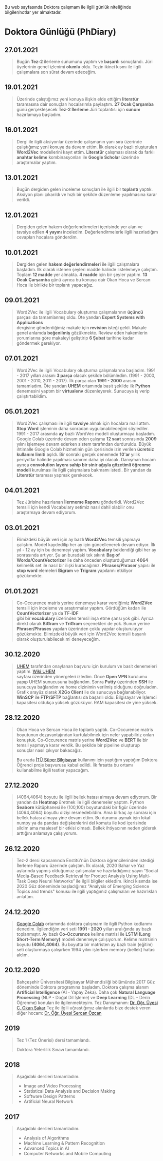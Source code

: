 Bu web sayfasında Doktora çalışmam ile ilgili günlük niteliğinde bilgiler/notlar yer almaktadır.

# Doktora Günlüğü (PhDiary)
## 27.01.2021
> Bugün **Tez-2** ilerleme sunumunu yaptım ve **başarılı** sonuçlandı.
> Jüri üyelerinin genel izlenimi **olumlu** oldu. Tezin ikinci kısmı
> ile ilgili çalışmalara son sürat devam edeceğim.

## 19.01.2021
> Üzerinde çalıştığımız yeni konuya ilişkin elde ettiğim
> **literatür** taramasına dair sonuçları hocalarımla paylaştım.
> **27 Ocak Çarşamba** günü gerçekleşecek **Tez-2 İlerleme** Jüri
> toplantısı için **sunum** hazırlamaya başladım.

## 16.01.2021
> Dergi ile ilgili aksiyonlar üzerinde çalışmanın yanı sıra
> üzerinde çalıştığımız yeni konuya da devam ettim. İlk olarak
> ay bazlı oluşturulan **Word2Vec** modellerini kayıt ettim.
> **Literatür** çalışması olarak da farklı **anahtar kelime**
> kombinasyonları ile **Google Scholar** üzerinde
> araştırmalar yaptım.

## 13.01.2021
> Bugün dergiden gelen inceleme sonuçları ile ilgili
> bir **toplantı** yaptık. Aksiyon planı çıkarıldı ve 
> hızlı bir şekilde düzenleme yapılmasına karar verildi.

## 12.01.2021
> Dergiden gelen hakem değerlendirmeleri içerisinde yer alan ve
> tavsiye edilen **4 yayını** inceledim. Değerlendirmelerle ilgili
> hazırladığım cevapları hocalara gönderdim. 

## 10.01.2021
> Dergiden gelen **hakem değerlendirmeleri** ile ilgili çalışmalara başladım.
> İlk olarak istenen şeyleri madde halinde listelemeye çalıştım. Toplam
>  **12 madde** yer almakta. **4 madde** için bir şeyler yaptım. **13 Ocak Çarşamba** 
> günü ayrıca bu konuya dair Okan Hoca ve Sercan Hoca ile birlikte bir
> toplantı yapacağız.

## 09.01.2021
> Word2Vec ile ilgili Vocabulary oluşturma çalışmalarının **üçüncü**
> parçası da tamamlanmış oldu. Öte yandan **Expert Systems with Applications**  
> dergisine gönderdiğimiz makale için **revision** isteği geldi. Makale
> genel anlamda **beğenilmiş** gözükmekte. Review eden hakemlerin
> yorumlarına göre makaleyi geliştirip **6 Şubat** tarihine kadar göndermek
> gerekiyor.

## 07.01.2021
> Word2Vec ile ilgili Vocabulary oluşturma çalışmalarına başladım.
> 1991 - 2017 yılları arasını **3 parça** olacak şekilde bölümledim. 
> (1991 - 2000, 2001 - 2010, 2011 - 2017). İlk parça olan
> **1991 - 2000** arasını tamamladım. Öte yandan **UHEM** ortamında
> basit şekilde ilk **Python** denemesini yaptım bir **virtualenv**
> düzenleyerek. Sunucuya iş verip çalıştırtabildim.

## 05.01.2021
> Word2Vec çalışması ile ilgili **tavsiye** almak için hocalara mail attım.
> **Stop Word** işleminin daha sonradan uygulanabileceğini söylediler.
> 1991 - 2017 arasında **ay** bazlı WordVec modeli oluşturmaya başladım.
> Google Colab üzerinde devam eden çalışma **12 saat** sonrasında
> **2009** yılını işlemeye devam ederken sistem tarafından durduruldu.
> Büyük ihtimalle Google Colab hizmetinin gün içerisinde izin
> verilen **ücretsiz kullanım limiti** aşıldı. Bir sonraki gerçek denemede
> **10'ar** yıllık periyotlar halinde yapılması sanırım daha iyi olacak.
> Danışman hocam ayrıca **convolution layera sahip bir sinir ağıyla
> gözetimli öğrenme modeli** kurulması ile ilgili çalışmalara bakmamı istedi.
> Bir yandan da **Literatür** taraması yapmak gerekecek.

## 04.01.2021
> Tez Jürisine hazırlanan **İlermeme Raporu** gönderildi. Word2Vec temsili için kendi Vocabulary
> setimiz nasıl dahil olabilir onu araştırmaya devam ediyorum.

## 03.01.2021
> Elimizdeki büyük veri için ay bazlı **Word2Vec** temsili yapmaya çalıştım. Model kaydedilip
> her ay için güncellenerek devam ediyor. İlk yıl - 12 ay için bu denemeyi yaptım. **Vocabulary**
> beklendiği gibi her ay sonrasında artıyor. Şu an buradaki tek sıkıntı **Bag of Words/CountVectorizer**
> ile daha önceden oluşturduğumuz **4064** kelimelik set ile nasıl bir ilişki kuracağımız.
> **Phrases/Phraser** yapısı ile **stop word** elemeleri **Bigram** ve **Trigram** yapılarını etkiliyor gözükmekte.

## 01.01.2021
> Co-Occurence matris yerine denemeye karar verdiğimiz **Word2Vec** temsili için
> inceleme ve araştırmalar yaptım. Gördüğüm kadarı ile **CountVectorizer** ya da **TF-IDF**  
> gibi bir **vocabulary** üzerinden temsil inşa etme şansı yok gibi. Ayrıca direkt olarak
> **BiGram** ve **TriGram** seçenekleri de yok. Bunun yerine **Phraser/Phrases** yapıları üzerinden
> çoklu yapılar oluşturuluyor gözükmekte. Elimizdeki büyük veri için Word2Vec temsili
> başarılı olarak oluşturulabilecek mi deneyeceğim.

## 30.12.2020
> [UHEM](https://portal.uhem.itu.edu.tr/index.php) tarafından onaylanan başvuru için 
> kurulum ve basit denemeleri yaptım. [Wiki UHEM](http://wiki.uhem.itu.edu.tr/w/index.php/Ana_Sayfa)  
> sayfası üzerinden yönergeleri izledim. Önce **Open VPN** kurulumu yapıp UHEM sunucusuna bağlandım.
> Sonra **Putty** üzerinden **SSH** ile sunucuya bağlandım ve home dizinimin verilmiş olduğunu
> doğruladım. Grafik arayüz olarak **X2Go Client** ile de sunucuya bağlanabiliyor. **WinSCP**
> ile **FTP/SFTP** bağlantısı da başarılı oldu. Bilgisayar ve İşlemci kapasitesi oldukça
> yüksek gözüküyor. RAM kapasitesi de yine yüksek. 

## 28.12.2020
> Okan Hoca ve Sercan Hoca ile toplantı yaptık. Co-Occurence matris boyutunun dezavantajından 
> kurtulabilmek için neler yapabiliriz onları konuştuk. Co-Occurence matris yerine **Word2Vec** 
> ve **BERT** ile bir temsil yapmaya karar verdik. Bu şekilde bir pipeline oluşturup sonuçlar
> nasıl çıkıyor bakacağız.
>
> Bu arada [İTÜ Süper Bilgisayar](https://portal.uhem.itu.edu.tr/index.php) kullanımı için yaptığım 
> yaptığım Doktora Öğrenci proje başvurusu kabul edildi. İlk fırsatta bu ortamı kullanabilme ilgili testler yapacağım.

## 27.12.2020
> (4064,4064) boyutu ile ilgili bellek hatası almaya devam ediyorum. Bir yandan da **Heatmap** 
> üretmek ile ilgili denemeler yaptım. Python **Seaborn** kütüphanesi ile (100,100) boyutundaki 
> bir figür üzerinde (4064,4064) boyutlu diziyi resmedebildim. Ama birkaç ay sonrası için
> bellek hatası almaya yine devam ettim. Bu durumu aşmak için lokal numpy ya da pandas 
> değişkenlerini del komutu ile kod içerisinde sildim ama maalesef bir etkisi olmadı.
> Bellek ihtiyacının neden giderek arttığını anlamaya çalışıyorum.

## 26.12.2020
> Tez-2 dersi kapsamında Enstitü'nün Doktora öğrencilerinden istediği İlerleme Raporu
> üzerinde çalıştım. İlk olarak, 2020 Bahar ve Yaz aylarında yapmış olduğumuz çalışmalar
> ve hazırladığımız yayın “Social Media-Based Feedback Retrieval for Product Analysis Using Multi-Task Deep Neural
> Networks” ile ilgili bilgiler ekledim. İkinci kısımda ise 2020 Güz döneminde başladığımız "Analysis of Emerging Science 
> Topics and trends" konusu ile ilgili yaptığımız çalışmaları ve hazırlıkları anlattım.

## 24.12.2020
> [Google Colab](https://colab.research.google.com/) ortamında doktora çalışmam ile ilgili 
> Python kodlarımı denedim. İlgilendiğim veri seti **1991 - 2020** yılları aralığında ay bazlı
> toplanmıştır. Ay bazlı **Co-Occurence** kelime matrisi ile **LSTM (Long Short-Term Memory)** 
> modeli denemeye çalışıyorum. Kelime matrsinin boyutu **(4064,4064)**. Bu boyutta bir matristen 
> ay bazlı train (eğitim) seti oluşturmaya çalışırken 1994 yılını işlerken memory (bellek) hatası aldım. 

## 20.12.2020
> Bahçeşehir Üniversitesi Bilgisayar Mühendisliği bölümünde 2017 Güz döneminde
> Doktora programına başladım. Doktora çalışma alanım **Artificial Intelligence**
> (AI - Yapay Zeka). Daha çok **Natural Language Processing** (NLP - Doğal Dil İşleme)
> ve **Deep Learning** (DL - Derin Öğrenme) konuları ile ilgilenmekteyim.
> Tez Danışmanım: [Dr. Öğr. Üyesi C. Okan Şakar](https://akademik.bahcesehir.edu.tr/web/cemalokansakar/tr/index.html)
> Tez ile ilgili uğraştığımız alanlarda bize destek veren diğer hocam: [Dr. Öğr. Üyesi Sercan Özcan](https://www.port.ac.uk/about-us/structure-and-governance/our-people/our-staff/sercan-ozcan)

## 2019
> Tez 1 (Tez Önerisi) dersi tamamlandı.
> 
> Doktora Yeterlilik Sınavı tamamlandı.

## 2018
> Aşağıdaki dersleri tamamladım.
> * Image and Video Processing
> * Statistical Data Analysis and Decision Making
> * Software Design Patterns
> * Artificial Neural Network

## 2017
> Aşağıdaki dersleri tamamladım.
> * Analysis of Algorithms
> * Machine Learning & Pattern Recognition
> * Advanced Topics in AI
> * Computer Networks and Mobile Computing
